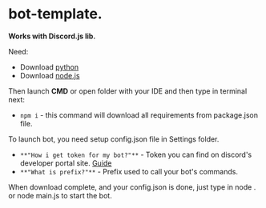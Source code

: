 # bot-template.

**Works with Discord.js lib.**

Need:

- Download [python](https://www.python.org/downloads/)
- Download [node.js](https://nodejs.org/en/download/)

Then launch **CMD** or open folder with your IDE and then type in terminal next:

- `npm i` - this command will download all requirements from package.json file.

To launch bot, you need setup config.json file in Settings folder.

- `**"How i get token for my bot?"**` - Token you can find on discord's developer portal site. [Guide](https://www.writebots.com/discord-bot-token/)
- `**"What is prefix?"**` - Prefix used to call your bot's commands.

When download complete, and your config.json is done, just type in node . or node main.js to start the bot.
